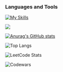 ### Languages and Tools
[![My Skills](https://skillicons.dev/icons?i=cs,dotnet,postgres,aws,git,docker,mongo,redis,rabbitmq,bots,elasticsearch,grafana,postman,prometheus)](https://skillicons.dev)

![](https://komarev.com/ghpvc/?username=mcconderez)

[![Anurag's GitHub stats](https://github-readme-stats.vercel.app/api?username=mcconderez&show_icons=true&theme=tokyonight)](https://github.com/anuraghazra/github-readme-stats)

![Top Langs](https://github-readme-stats.vercel.app/api/top-langs/?username=mcconderez&hide_progress=false&theme=tokyonight)

![LeetCode Stats](https://leetcard.jacoblin.cool/MinoddeinEz?theme=radical&font=Chenla)

![Codewars](https://github.r2v.ch/codewars?user=McConderEz)
